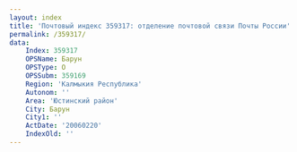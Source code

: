 ```yaml
---
layout: index
title: 'Почтовый индекс 359317: отделение почтовой связи Почты России'
permalink: /359317/
data:
    Index: 359317
    OPSName: Барун
    OPSType: О
    OPSSubm: 359169
    Region: 'Калмыкия Республика'
    Autonom: ''
    Area: 'Юстинский район'
    City: Барун
    City1: ''
    ActDate: '20060220'
    IndexOld: ''
---
```


